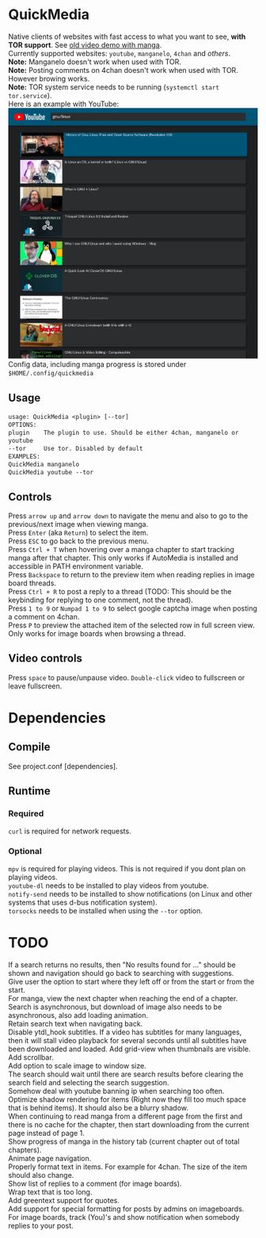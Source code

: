 # QuickMedia
Native clients of websites with fast access to what you want to see, **with TOR support**. See [old video demo with manga](https://lbry.tv/quickmedia_manga-2019-08-05_21.20.46/7).\
Currently supported websites: `youtube`, `manganelo`, `4chan` and _others_.\
**Note:** Manganelo doesn't work when used with TOR.\
**Note:** Posting comments on 4chan doesn't work when used with TOR. However browing works.\
**Note:** TOR system service needs to be running (`systemctl start tor.service`).\
Here is an example with YouTube:\
![QuickMedia Youtube Picture](QuickMediaYoutube.png)\
Config data, including manga progress is stored under `$HOME/.config/quickmedia`
## Usage
```
usage: QuickMedia <plugin> [--tor]
OPTIONS:
plugin    The plugin to use. Should be either 4chan, manganelo or youtube
--tor     Use tor. Disabled by default
EXAMPLES:
QuickMedia manganelo
QuickMedia youtube --tor
```
## Controls
Press `arrow up` and `arrow down` to navigate the menu and also to go to the previous/next image when viewing manga.\
Press `Enter` (aka `Return`) to select the item.\
Press `ESC` to go back to the previous menu.\
Press `Ctrl + T` when hovering over a manga chapter to start tracking manga after that chapter. This only works if AutoMedia is installed and
accessible in PATH environment variable.\
Press `Backspace` to return to the preview item when reading replies in image board threads.\
Press `Ctrl + R` to post a reply to a thread (TODO: This should be the keybinding for replying to one comment, not the thread).\
Press `1 to 9` or `Numpad 1 to 9` to select google captcha image when posting a comment on 4chan.\
Press `P` to preview the attached item of the selected row in full screen view. Only works for image boards when browsing a thread.
## Video controls
Press `space` to pause/unpause video. `Double-click` video to fullscreen or leave fullscreen.
# Dependencies
## Compile
See project.conf \[dependencies].
## Runtime
### Required
`curl` is required for network requests.
### Optional
`mpv` is required for playing videos. This is not required if you dont plan on playing videos.\
`youtube-dl` needs to be installed to play videos from youtube.\
`notify-send` needs to be installed to show notifications (on Linux and other systems that uses d-bus notification system).\
`torsocks` needs to be installed when using the `--tor` option.
# TODO
If a search returns no results, then "No results found for ..." should be shown and navigation should go back to searching with suggestions.\
Give user the option to start where they left off or from the start or from the start.\
For manga, view the next chapter when reaching the end of a chapter.\
Search is asynchronous, but download of image also needs to be asynchronous, also add loading animation.\
Retain search text when navigating back.\
Disable ytdl_hook subtitles. If a video has subtitles for many languages, then it will stall video playback for several seconds
until all subtitles have been downloaded and loaded.
Add grid-view when thumbnails are visible.\
Add scrollbar.\
Add option to scale image to window size.\
The search should wait until there are search results before clearing the search field and selecting the search suggestion.\
Somehow deal with youtube banning ip when searching too often.\
Optimize shadow rendering for items (Right now they fill too much space that is behind items). It should also be a blurry shadow.\
When continuing to read manga from a different page from the first and there is no cache for the chapter,
then start downloading from the current page instead of page 1.\
Show progress of manga in the history tab (current chapter out of total chapters).\
Animate page navigation.\
Properly format text in items. For example for 4chan. The size of the item should also change.\
Show list of replies to a comment (for image boards).\
Wrap text that is too long.\
Add greentext support for quotes.\
Add support for special formatting for posts by admins on imageboards.\
For image boards, track (You)'s and show notification when somebody replies to your post.